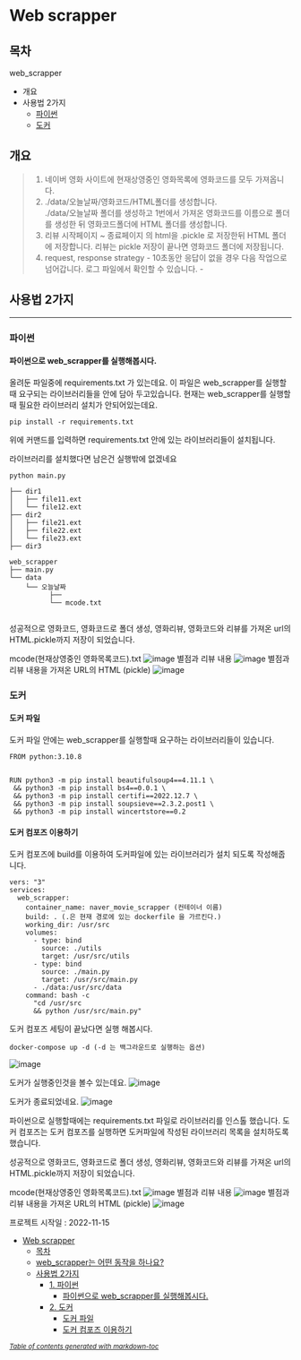 # Web scrapper

## 목차
web_scrapper  
* 개요
* 사용법 2가지
   * [파이썬](#파이썬)
   * [도커](#도커)



## 개요
  > 1. 네이버 영화 사이트에 현재상영중인 영화목록에 영화코드를 모두 가져옵니다.
  > 2. ./data/오늘날짜/영화코드/HTML폴더를 생성합니다.   
  > ./data/오늘날짜 폴더를 생성하고 1번에서 가져온 영화코드를 이름으로 폴더를 생성한 뒤 영화코드폴더에 HTML 폴더를 생성합니다.
  > 3. 리뷰 시작페이지 ~ 종료페이지 의 html을 .pickle 로 저장한뒤 HTML 폴더에 저장합니다. 리뷰는 pickle 저장이 끝나면 영화코드 폴더에 저장됩니다.  
  > 4. request, response strategy
    - 10초동안 응답이 없을 경우 다음 작업으로 넘어갑니다. 로그 파일에서 확인할 수 있습니다.
    - 
 


## 사용법 2가지
---
### 파이썬
#### 파이썬으로 web_scrapper를 실행해봅시다.
올려둔 파일중에 requirements.txt 가 있는데요. 이 파일은
web_scrapper를 실행할때 요구되는 라이브러리들을 안에 담아 두고있습니다. 
현재는 web_scrapper를 실행할때 필요한 라이브러리 설치가 안되어있는데요.
```
pip install -r requirements.txt
```
위에 커맨드를 입력하면 requirements.txt 안에 있는 라이브러리들이 설치됩니다.

라이브러리를 설치했다면 남은건 실행밖에 없겠네요
```
python main.py
```

```
├── dir1
│   ├── file11.ext
│   └── file12.ext
├── dir2
│   ├── file21.ext
│   ├── file22.ext
│   └── file23.ext
├── dir3

web_scrapper
├── main.py
└── data
    └── 오늘날짜
          ├── 
          └── mcode.txt
        
```

성공적으로 영화코드, 영화코드로 폴더 생성, 영화리뷰, 영화코드와 리뷰를 가져온 url의 HTML.pickle까지 저장이 되었습니다.


mcode(현재상영중인 영화목록코드).txt
![image](https://user-images.githubusercontent.com/118237164/208342994-ba976458-6a69-4267-be99-e8c55d56e99d.png)
별점과 리뷰 내용 
![image](https://user-images.githubusercontent.com/118237164/208343025-1a078ca6-f6da-43ac-846a-54033cc5d0a5.png)
별점과 리뷰 내용을 가져온 URL의 HTML (pickle)
![image](https://user-images.githubusercontent.com/118237164/208343039-405d54f9-988c-4f28-8d8e-5a4abffc94d8.png)





### 도커  
#### 도커 파일
도커 파일 안에는 web_scrapper를 실행할때 요구하는 라이브러리들이 있습니다.
```docker
FROM python:3.10.8


RUN python3 -m pip install beautifulsoup4==4.11.1 \
 && python3 -m pip install bs4==0.0.1 \
 && python3 -m pip install certifi==2022.12.7 \
 && python3 -m pip install soupsieve==2.3.2.post1 \
 && python3 -m pip install wincertstore==0.2
```

#### 도커 컴포즈 이용하기
도커 컴포즈에 build를 이용하여 도커파일에 있는 라이브러리가 설치 되도록 작성해줍니다.
``` docker
vers: "3"
services:
  web_scrapper:
    container_name: naver_movie_scrapper (컨테이너 이름)
    build: . (.은 현재 경로에 있는 dockerfile 을 가르킨다.)
    working_dir: /usr/src
    volumes:
      - type: bind
        source: ./utils
        target: /usr/src/utils
      - type: bind
        source: ./main.py
        target: /usr/src/main.py
      - ./data:/usr/src/data
    command: bash -c
      "cd /usr/src
      && python /usr/src/main.py"
```
도커 컴포즈 세팅이 끝났다면 실행 해봅시다.
``` docker
docker-compose up -d (-d 는 백그라운드로 실행하는 옵션)
```

![image](https://user-images.githubusercontent.com/118237164/208042388-372eeb5c-448a-45ca-a0e0-db7e401ae53c.png)

도커가 실행중인것을 볼수 있는데요.
![image](https://user-images.githubusercontent.com/118237164/208042531-d68abe45-7fa5-4be4-a4ca-123209165aba.png)

도커가 종료되었네요.
![image](https://user-images.githubusercontent.com/118237164/208042752-7d4c3d69-3112-42a9-b526-3d77bc847dc0.png)

파이썬으로 실행할때에는 requirements.txt 파일로 라이브러리를 인스톨 했습니다.
도커 컴포즈는 도커 컴포즈를 실행하면 도커파일에 작성된 라이브러리 목록을 설치하도록 했습니다.

성공적으로 영화코드, 영화코드로 폴더 생성, 영화리뷰, 영화코드와 리뷰를 가져온 url의 HTML.pickle까지 저장이 되었습니다.


mcode(현재상영중인 영화목록코드).txt
![image](https://user-images.githubusercontent.com/118237164/208342994-ba976458-6a69-4267-be99-e8c55d56e99d.png)
별점과 리뷰 내용 
![image](https://user-images.githubusercontent.com/118237164/208343025-1a078ca6-f6da-43ac-846a-54033cc5d0a5.png)
별점과 리뷰 내용을 가져온 URL의 HTML (pickle)
![image](https://user-images.githubusercontent.com/118237164/208343039-405d54f9-988c-4f28-8d8e-5a4abffc94d8.png)

프로젝트 시작일 : 2022-11-15

- [Web scrapper](#web-scrapper)
  * [목차](#--)
  * [web_scrapper는 어떤 동작을 하나요?](#web-scrapper-------------)
  * [사용법 2가지](#----2--)
    + [1. 파이썬](#1----)
      - [파이썬으로 web_scrapper를 실행해봅시다.](#------web-scrapper--------)
    + [2. 도커](#2---)
      - [도커 파일](#-----)
      - [도커 컴포즈 이용하기](#-----------)

<small><i><a href='http://ecotrust-canada.github.io/markdown-toc/'>Table of contents generated with markdown-toc</a></i></small>



